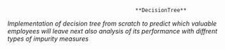                                             **DecisionTree**
*Implementation of decision tree from scratch to predict which valuable employees will leave next also analysis of its performance with diffrent types of impurity measures*


